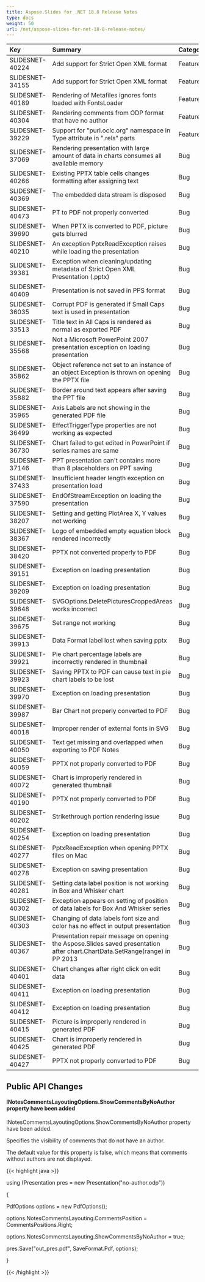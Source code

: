 ```yaml
---
title: Aspose.Slides for .NET 18.8 Release Notes
type: docs
weight: 50
url: /net/aspose-slides-for-net-18-8-release-notes/
---
```


|**Key**|**Summary**|**Category**|
| :- | :- | :- |
|SLIDESNET-40224|Add support for Strict Open XML format|Feature|
|SLIDESNET-34155|Add support for Strict Open XML format|Feature|
|SLIDESNET-40189|Rendering of Metafiles ignores fonts loaded with FontsLoader|Feature|
|SLIDESNET-40304|Rendering comments from ODP format that have no author|Feature|
|SLIDESNET-39229|Support for "purl.oclc.org" namespace in Type attribute in ".rels" parts|Feature|
|SLIDESNET-37069|Rendering presentation with large amount of data in charts consumes all available memory|Bug|
|SLIDESNET-40266|Existing PPTX table cells changes formatting after assigning text|Bug|
|SLIDESNET-40369|The embedded data stream is disposed|Bug|
|SLIDESNET-40473|PT to PDF not properly converted|Bug|
|SLIDESNET-39690|When PPTX is converted to PDF, picture gets blurred|Bug|
|SLIDESNET-40210|An exception PptxReadException raises while loading the presentation|Bug|
|SLIDESNET-39381|Exception when cleaning/updating metadata of Strict Open XML Presentation (.pptx)|Bug|
|SLIDESNET-40409|Presentation is not saved in PPS format|Bug|
|SLIDESNET-36035|Corrupt PDF is generated if Small Caps text is used in presentation|Bug|
|SLIDESNET-33513|Title text in All Caps is rendered as normal as exported PDF|Bug|
|SLIDESNET-35568|Not a Microsoft PowerPoint 2007 presentation exception on loading presentation|Bug|
|SLIDESNET-35862|Object reference not set to an instance of an object Exception is thrown on opening the PPTX file|Bug|
|SLIDESNET-35882|Border around text appears after saving the PPT file|Bug|
|SLIDESNET-35965|Axis Labels are not showing in the generated PDF file|Bug|
|SLIDESNET-36499|EffectTriggerType properties are not working as expected|Bug|
|SLIDESNET-36730|Chart failed to get edited in PowerPoint if series names are same|Bug|
|SLIDESNET-37146|PPT presentation can't contains more than 8 placeholders on PPT saving|Bug|
|SLIDESNET-37433|Insufficient header length exception on presentation load|Bug|
|SLIDESNET-37590|EndOfStreamException on loading the presentation|Bug|
|SLIDESNET-38207|Setting and getting PlotArea X, Y values not working|Bug|
|SLIDESNET-38367|Logo of embedded empty equation block rendered incorrectly|Bug|
|SLIDESNET-38420|PPTX not converted properly to PDF|Bug|
|SLIDESNET-39151|Exception on loading presentation|Bug|
|SLIDESNET-39209|Exception on loading presentation|Bug|
|SLIDESNET-39648|SVGOptions.DeletePicturesCroppedAreas works incorrect|Bug|
|SLIDESNET-39675|Set range not working|Bug|
|SLIDESNET-39913|Data Format label lost when saving pptx|Bug|
|SLIDESNET-39921|Pie chart percentage labels are incorrectly rendered in thumbnail|Bug|
|SLIDESNET-39923|Saving PPTX to PDF can cause text in pie chart labels to be lost|Bug|
|SLIDESNET-39970|Exception on loading presentation|Bug|
|SLIDESNET-39987|Bar Chart not properly converted to PDF|Bug|
|SLIDESNET-40018|Improper render of external fonts in SVG|Bug|
|SLIDESNET-40050|Text get missing and overlapped when exporting to PDF Notes|Bug|
|SLIDESNET-40059|PPTX not properly converted to PDF|Bug|
|SLIDESNET-40072|Chart is improperly rendered in generated thumbnail|Bug|
|SLIDESNET-40190|PPTX not properly converted to PDF|Bug|
|SLIDESNET-40202|Strikethrough portion rendering issue|Bug|
|SLIDESNET-40254|Exception on loading presentation|Bug|
|SLIDESNET-40277|PptxReadException when opening PPTX files on Mac|Bug|
|SLIDESNET-40278|Exception on saving presentation|Bug|
|SLIDESNET-40281|Setting data label position is not working in Box and Whisker chart|Bug|
|SLIDESNET-40302|Exception appears on setting of position of data labels for Box And Whisker series|Bug|
|SLIDESNET-40303|Changing of data labels font size and color has no effect in output presentation|Bug|
|SLIDESNET-40367|Presentation repair message on opening the Aspose.Slides saved presentation after chart.ChartData.SetRange(range) in PP 2013|Bug|
|SLIDESNET-40401|Chart changes after right click on edit data|Bug|
|SLIDESNET-40411|Exception on loading presentation|Bug|
|SLIDESNET-40412|Exception on loading presentation|Bug|
|SLIDESNET-40415|Picture is improperly rendered in generated PDF|Bug|
|SLIDESNET-40425|Chart is improperly rendered in generated PDF|Bug|
|SLIDESNET-40427|PPTX not properly converted to PDF|Bug|
## **Public API Changes**
#### **INotesCommentsLayoutingOptions.ShowCommentsByNoAuthor property have been added**
INotesCommentsLayoutingOptions.ShowCommentsByNoAuthor property have been added.

Specifies the visibility of comments that do not have an author.

The default value for this property is false, which means that comments without authors are not displayed.

{{< highlight java >}}

 using (Presentation pres = new Presentation("no-author.odp"))

{

PdfOptions options = new PdfOptions();

options.NotesCommentsLayouting.CommentsPosition = CommentsPositions.Right;

options.NotesCommentsLayouting.ShowCommentsByNoAuthor = true;

pres.Save("out_pres.pdf", SaveFormat.Pdf, options);

}

{{< /highlight >}}
